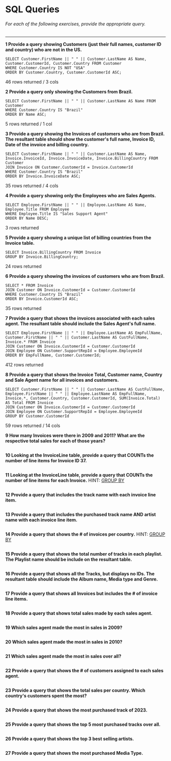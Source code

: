 # SQL Queries  

###### For each of the following exercises, provide the appropriate query.
***
**1 Provide a query showing Customers (just their full names, customer ID and country) who are not in the US.**  
```
SELECT Customer.FirstName || " " || Customer.LastName AS Name, Customer.CustomerId, Customer.Country FROM Customer
WHERE Customer.Country IS NOT "USA"
ORDER BY Customer.Country, Customer.CustomerId ASC;
```
46 rows returned / 3 cols

**2 Provide a query only showing the Customers from Brazil.**            <!-- Tested with Customer.Country first  -->
```
SELECT Customer.FirstName || " " || Customer.LastName AS Name FROM Customer
WHERE Customer.Country IS "Brazil"
ORDER BY Name ASC;
```
5 rows returned / 1 col

**3 Provide a query showing the Invoices of customers who are from Brazil. The resultant table should show the customer's full name, Invoice ID, Date of the invoice and billing country.**  
``` 
SELECT Customer.FirstName || " " || Customer.LastName AS Name, Invoice.InvoiceId, Invoice.InvoiceDate, Invoice.BillingCountry FROM Customer
JOIN Invoice ON Customer.CustomerId = Invoice.CustomerId
WHERE Customer.Country IS "Brazil"
ORDER BY Invoice.InvoiceDate ASC;
```
35 rows returned / 4 cols

**4 Provide a query showing only the Employees who are Sales Agents.**  
```
SELECT Employee.FirstName || " " || Employee.LastName AS Name, Employee.Title FROM Employee
WHERE Employee.Title IS "Sales Support Agent"
ORDER BY Name DESC;
```
3 rows returned

**5 Provide a query showing a unique list of billing countries from the Invoice table.**  
```
SELECT Invoice.BillingCountry FROM Invoice
GROUP BY Invoice.BillingCountry;
```
24 rows returned

**6 Provide a query showing the invoices of customers who are from Brazil.**      <!-- Wasn't sure if supposed to include ALL data (which his returns)  => "SELECT Invoice.* FROM Invoice" to only get back the Invoice data-->
```
SELECT * FROM Invoice           
JOIN Customer ON Invoice.CustomerId = Customer.CustomerId
WHERE Customer.Country IS "Brazil"
ORDER BY Invoice.CustomerId ASC;
```
35 rows returned

**7 Provide a query that shows the invoices associated with each sales agent. The resultant table should include the Sales Agent's full name.**  
```
SELECT Employee.FirstName || " " || Employee.LastName AS EmpFullName, Customer.FirstName || " " || Customer.LastName AS CustFullName, Invoice.* FROM Invoice
JOIN Customer ON Invoice.CustomerId = Customer.CustomerId
JOIN Employee ON Customer.SupportRepId = Employee.EmployeeId
ORDER BY EmpFullName, Customer.CustomerId;
```
412 rows returned

**8 Provide a query that shows the Invoice Total, Customer name, Country and Sale Agent name for all invoices and customers.**  
<!-- CUSTOMER FULL NAME + SALES AGENT FULL NAME + COUNTRY + SUM(INVOICE TOTAL) -->
```
SELECT Customer.FirstName || " " || Customer.LastName AS CustFullName, Employee.FirstName || " " || Employee.LastName AS EmpFullName, Invoice.*, Customer.Country, Customer.CustomerId, SUM(Invoice.Total) AS Total FROM Invoice
JOIN Customer ON Invoice.CustomerId = Customer.CustomerId
JOIN Employee ON Customer.SupportRepId = Employee.EmployeeId
GROUP BY Customer.CustomerId
```
59 rows returned / 14 cols

**9 How many Invoices were there in 2009 and 2011? What are the respective total sales for each of those years?**  
```

```

**10 Looking at the InvoiceLine table, provide a query that COUNTs the number of line items for Invoice ID 37.**  
```

```

**11 Looking at the InvoiceLine table, provide a query that COUNTs the number of line items for each Invoice.** HINT: [GROUP BY](http://www.sqlite.org/lang_select.html#resultset)  
``` 

```

**12 Provide a query that includes the track name with each invoice line item.**  
```

```

**13 Provide a query that includes the purchased track name AND artist name with each invoice line item.**  
```

```

**14 Provide a query that shows the # of invoices per country.** HINT: [GROUP BY](http://www.sqlite.org/lang_select.html#resultset)  
```

```

**15 Provide a query that shows the total number of tracks in each playlist. The Playlist name should be include on the resultant table.**  
```

```

**16 Provide a query that shows all the Tracks, but displays no IDs. The resultant table should include the Album name, Media type and Genre.**  
```

```

**17 Provide a query that shows all Invoices but includes the # of invoice line items.**  
```

```

**18 Provide a query that shows total sales made by each sales agent.**  
```

```

**19 Which sales agent made the most in sales in 2009?**  
```

```

**20 Which sales agent made the most in sales in 2010?**  
```

```

**21 Which sales agent made the most in sales over all?**  
```

```

**22 Provide a query that shows the # of customers assigned to each sales agent.**  
```

```

**23 Provide a query that shows the total sales per country. Which country's customers spent the most?**  
```

```

**24 Provide a query that shows the most purchased track of 2023.**  
```

```

**25 Provide a query that shows the top 5 most purchased tracks over all.**  
```

```

**26 Provide a query that shows the top 3 best selling artists.**  
```

```

**27 Provide a query that shows the most purchased Media Type.**  
```

```
